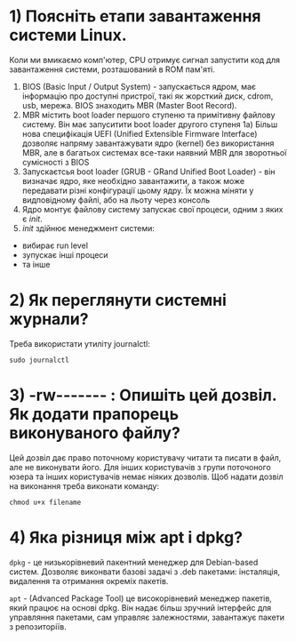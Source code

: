 # 1) Поясніть етапи завантаження системи Linux.

Коли ми вмикаємо комп'ютер, CPU отримує сигнал запустити код для завантаження системи, розташований в ROM пам'яті.

1) BIOS (Basic Input / Output System) - запускається ядром, має інформацію про доступні пристрої, такі як жорсткий диск, cdrom, usb, мережа.
   BIOS знаходить MBR (Master Boot Record).
2) MBR містить boot loader першого ступеню та примітивну файлову систему. Він має запуситити boot loader другого ступеня
   1а) Більш нова специфікація UEFI (Unified Extensible Firmware Interface) дозволяє напряму завантажувати ядро (kernel) без використання MBR, але в багатьох системах все-таки наявний MBR для зворотньої сумісності з BIOS
3) Запускаєтсья boot loader (GRUB - GRand Unified Boot Loader) - він визначає ядро, яке необхідно завантажити, а також може передавати різні конфігурації цьому ядру. Їх можна міняти у видповідному файлі, або на льоту через консоль
4) Ядро монтує файлову систему запускає свої процеси, одним з яких є _init_.
5) _init_ здійнює менеджмент системи:

- вибирає run level
- зупускає інші процеси
- та інше

# 2) Як переглянути системні журнали?

Треба використати утиліту journalctl:

```
sudo journalctl
```

# 3) -rw------- : Опишіть цей дозвіл. Як додати прапорець виконуваного файлу?

Цей дозвіл дає право поточному користувачу читати та писати в файл, але не виконувати його. Для інших користувачів з групи поточоного юзера та інших користувачів немає ніяких дозволів.
Щоб надати дозвіл на виконання треба виконати команду:

```
chmod u+x filename
```

# 4) Яка різниця між apt і dpkg?

`dpkg` - це низькорівневий пакентний менеджер для Debian-based систем. Дозволяє виконвати базові задачі з .deb пакетами: інсталяція, видалення та отримання окреміх пакетів.

`apt` - (Advanced Package Tool) це високорівневий менеджер пакетів, який працює на основі dpkg. Він надає більш зручний інтерфейс для управляння пакетами, сам управляє залежностями, завантажує пакети з репозиторіїв.
